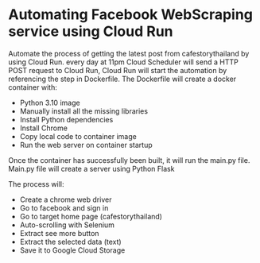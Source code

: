 # Automating Facebook WebScraping service using Cloud Run
Automate the process of getting the latest post from cafestorythailand by using Cloud Run.
every day at 11pm Cloud Scheduler will send a HTTP POST request to Cloud Run, Cloud Run will start the automation by referencing the step in Dockerfile. The Dockerfile will create a docker container with:

* Python 3.10 image
* Manually install all the missing libraries
* Install Python dependencies
* Install Chrome
* Copy local code to container image
* Run the web server on container startup

Once the container has successfully been built, it will run the main.py file.
Main.py file will create a server using Python Flask

The process will:

* Create a chrome web driver
* Go to facebook and sign in 
* Go to target home page (cafestorythailand) 
* Auto-scrolling with Selenium
* Extract see more button
* Extract the selected data (text)
* Save it to Google Cloud Storage
